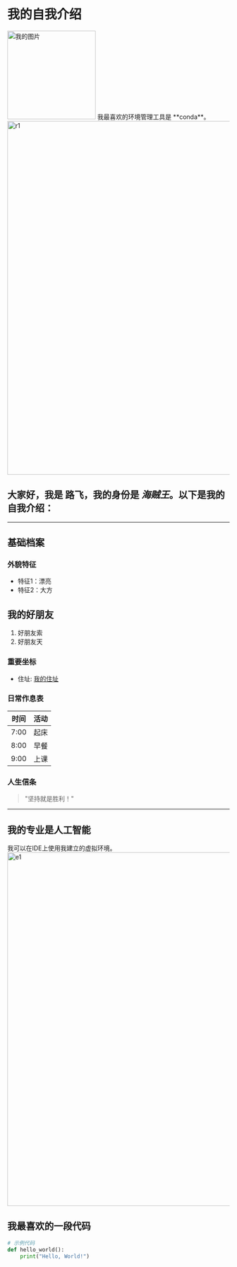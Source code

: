 # 我的自我介绍  

<img src="https://github.com/user-attachments/assets/08568afb-79c3-4442-8063-647308bea469" width="200" alt="我的图片">  
我最喜欢的环境管理工具是 **conda**。  
<img src=""https://github.com/user-attachments/assets/c1cc67c3-49d4-40ec-a6c0-b091603e6345"" width="800" alt="r1"> 

大家好，我是 **路飞**，我的身份是 *海贼王*。以下是我的自我介绍：  
---  
---  

## 基础档案  

### 外貌特征  
- 特征1：漂亮
- 特征2：大方

## 我的好朋友  
1. 好朋友索  
2. 好朋友天

### 重要坐标  
- 住址: [我的住址](https://ts1.tc.mm.bing.net/th/id/R-C.2b0a677128d5b5547f5a39246847c10c?rik=e5J5GD8BHBgqHw&riu=http%3a%2f%2fimg.mp.sohu.com%2fupload%2f20180815%2f402eb94f4351492f8dd1284de752abc9_th.jpg&ehk=72ke5c4IIk%2fcScf1679zi6B%2f%2bVpAIG7CyzOYD6JZCss%3d&risl=&pid=ImgRaw&r=0) <!-- 嵌入链接 -->  

### 日常作息表  
| 时间  | 活动       |  
|-------|------------|  
| 7:00  | 起床       |  
| 8:00  | 早餐       |  
| 9:00  | 上课       |  

### 人生信条  
> "坚持就是胜利！" <!-- 引用块 -->  
---  

## 我的专业是人工智能  
 

我可以在IDE上使用我建立的虚拟环境。  
<img src="https://github.com/user-attachments/assets/f82da963-c9ee-4fcb-b6d4-764bf9e73db1" width="800" alt="e1">  

## 我最喜欢的一段代码  

```python  
# 示例代码  
def hello_world():  
    print("Hello, World!")

